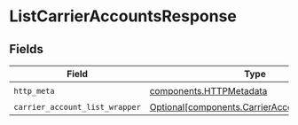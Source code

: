 # ListCarrierAccountsResponse


## Fields

| Field                                                                                                  | Type                                                                                                   | Required                                                                                               | Description                                                                                            |
| ------------------------------------------------------------------------------------------------------ | ------------------------------------------------------------------------------------------------------ | ------------------------------------------------------------------------------------------------------ | ------------------------------------------------------------------------------------------------------ |
| `http_meta`                                                                                            | [components.HTTPMetadata](../../models/components/httpmetadata.md)                                     | :heavy_check_mark:                                                                                     | N/A                                                                                                    |
| `carrier_account_list_wrapper`                                                                         | [Optional[components.CarrierAccountListWrapper]](../../models/components/carrieraccountlistwrapper.md) | :heavy_minus_sign:                                                                                     | N/A                                                                                                    |